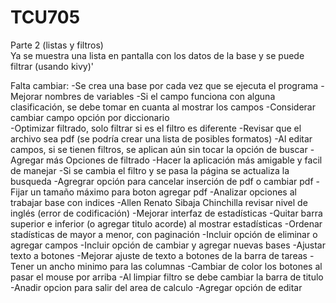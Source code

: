 # TCU705
Parte 2 (listas y filtros)    
    Ya se muestra una lista en pantalla con los datos de la base y se puede filtrar (usando kivy)'

Falta cambiar:
-Se crea una base por cada vez que se ejecuta el programa
-Mejorar nombres de variables
-Si el campo funciona con alguna clasificación, se debe tomar en cuanta al mostrar los campos
-Considerar cambiar campo opción por diccionario  
-Optimizar filtrado, solo filtrar si es el filtro es diferente
-Revisar que el archivo sea pdf (se podría crear una lista de posibles formatos)
-Al editar campos, si se tienen filtros, se aplican aún sin tocar la opción de buscar
-Agregar más Opciones de filtrado
-Hacer la aplicación más amigable y facil de manejar
-Si se cambia el filtro y se pasa la página se actualiza la busqueda
-Agregrar opción para cancelar inserción de pdf o cambiar pdf
-Fijar un tamaño máximo para boton agregar pdf
-Analizar opciones al trabajar base con indices
-Allen Renato Sibaja Chinchilla revisar nivel de inglés (error de codificación)
-Mejorar interfaz de estadísticas
-Quitar barra superior e inferior (o agregar titulo acorde) al mostrar estadísticas
-Ordenar stadísticas de mayor a menor, con paginación
-Incluir opción de eliminar o agregar campos
-Incluir opción de cambiar y agregar nuevas bases
-Ajustar texto a botones
-Mejorar ajuste de texto a botones de la barra de tareas
-Tener un ancho minimo para las columnas
-Cambiar de color los botones al pasar el mouse por arriba
-Al limpiar filtro se debe cambiar la barra de titulo
-Anadir opcion para salir del area de calculo
            -Agregar opción de editar